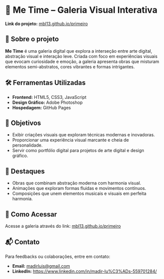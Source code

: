 # 🎨 Me Time – Galeria Visual Interativa

**Link do projeto:** [mbl13.github.io/primeiro](https://mbl13.github.io/primeiro)

## 🧠 Sobre o projeto

**Me Time** é uma galeria digital que explora a interseção entre arte digital, abstração visual e interação leve. Criada com foco em experiências visuais que evocam curiosidade e emoção, a galeria apresenta obras que misturam elementos semi-abstratos, cores vibrantes e formas intrigantes.

## 🛠️ Ferramentas Utilizadas

- **Frontend:** HTML5, CSS3, JavaScript
- **Design Gráfico:** Adobe Photoshop
- **Hospedagem:** GitHub Pages

## 🎯 Objetivos

- Exibir criações visuais que exploram técnicas modernas e inovadoras.
- Proporcionar uma experiência visual marcante e cheia de personalidade.
- Servir como portfólio digital para projetos de arte digital e design gráfico.

## 📸 Destaques

- Obras que combinam abstração moderna com harmonia visual.
- Animações que exploram formas fluidas e movimentos contínuos.
- Composições que unem elementos musicais e visuais em perfeita harmonia.

## 🚀 Como Acessar

Acesse a galeria através do link: [mbl13.github.io/primeiro](https://mbl13.github.io/primeiro)

## 📬 Contato

Para feedbacks ou colaborações, entre em contato:

- **Email:** madirluis@gmail.com
- **LinkedIn:** https://www.linkedin.com/in/madir-lu%C3%ADs-559701284/
